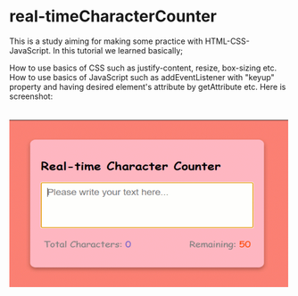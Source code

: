 # real-timeCharacterCounter
This is a study aiming for making some practice with HTML-CSS-JavaScript.
In this tutorial we learned basically;

How to use basics of CSS such as justify-content, resize, box-sizing etc.
How to use basics of JavaScript such as addEventListener with "keyup" property and having desired element's attribute by getAttribute etc.
Here is screenshot:</br></br></br>
<img src="https://raw.githubusercontent.com/buraxta/real-timeCharacterCounter/master/CharacterCounter.gif" width="500" height="300" />
